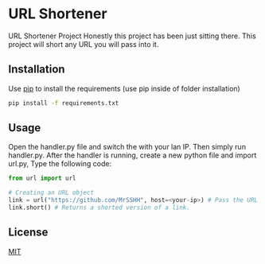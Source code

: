 # URL Shortener
URL Shortener Project
Honestly this project has been just sitting there.
This project will short any URL you will pass into it.

## Installation
Use [pip](https://pip.pypa.io/en/stable/) to install the requirements (use pip inside of folder installation)

```bash
pip install -f requirements.txt
```


## Usage
Open the handler.py file and switch the <your-ip> with your lan IP.
Then simply run handler.py.
After the handler is running, create a new python file and import url.py,
Type the following code:
```python
from url import url

# Creating an URL object
link = url("https://github.com/MrSSHH", host=<your-ip>) # Pass the URL
link.short() # Returns a shorted version of a link.
```



## License
[MIT](https://choosealicense.com/licenses/mit/)
